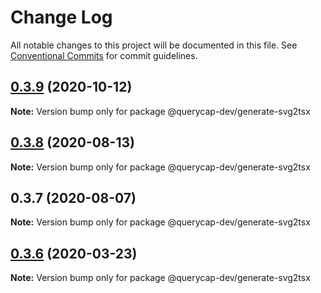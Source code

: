 # Change Log

All notable changes to this project will be documented in this file.
See [Conventional Commits](https://conventionalcommits.org) for commit guidelines.

## [0.3.9](https://github.com/querycap/webappkit/compare/@querycap-dev/generate-svg2tsx@0.3.8...@querycap-dev/generate-svg2tsx@0.3.9) (2020-10-12)

**Note:** Version bump only for package @querycap-dev/generate-svg2tsx

## [0.3.8](https://github.com/querycap/webappkit/compare/@querycap-dev/generate-svg2tsx@0.3.7...@querycap-dev/generate-svg2tsx@0.3.8) (2020-08-13)

**Note:** Version bump only for package @querycap-dev/generate-svg2tsx

## 0.3.7 (2020-08-07)

**Note:** Version bump only for package @querycap-dev/generate-svg2tsx

## [0.3.6](https://github.com/querycap/devkit/compare/@querycap-dev/generate-svg2tsx@0.3.5...@querycap-dev/generate-svg2tsx@0.3.6) (2020-03-23)

**Note:** Version bump only for package @querycap-dev/generate-svg2tsx
